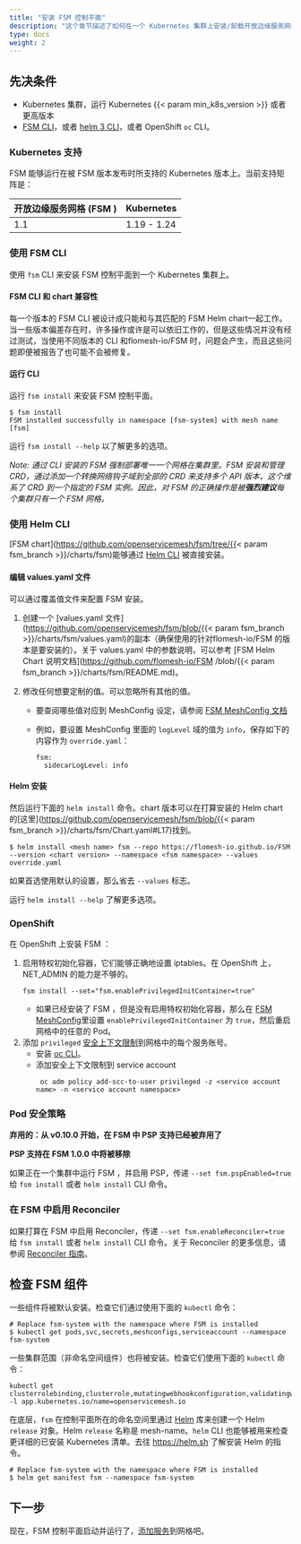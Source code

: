```yaml
---
title: "安装 FSM 控制平面"
description: "这个章节描述了如何在一个 Kubernetes 集群上安装/卸载开放边缘服务网格 (FSM )"
type: docs
weight: 2
---
```


## 先决条件

- Kubernetes 集群，运行 Kubernetes {{< param min_k8s_version >}} 或者更高版本
- [FSM CLI](/docs/guides/cli)，或者 [helm 3 CLI](https://helm.sh/docs/intro/install/)，或者 OpenShift `oc` CLI。

### Kubernetes 支持

FSM 能够运行在被 FSM 版本发布时所支持的 Kubernetes 版本上。当前支持矩阵是：

| 开放边缘服务网格 (FSM ) | Kubernetes |
| ----------------- | ----------- |
| 1.1               | 1.19 - 1.24 |

### 使用 FSM CLI

使用 `fsm` CLI 来安装 FSM 控制平面到一个 Kubernetes 集群上。

#### FSM CLI 和 chart 兼容性

每一个版本的 FSM CLI 被设计成只能和与其匹配的 FSM Helm chart一起工作。当一些版本偏差存在时，许多操作或许是可以依旧工作的，但是这些情况并没有经过测试，当使用不同版本的 CLI 和flomesh-io/FSM 时，问题会产生，而且这些问题即便被报告了也可能不会被修复。

#### 运行 CLI

运行 `fsm install` 来安装 FSM 控制平面。

```console
$ fsm install
FSM installed successfully in namespace [fsm-system] with mesh name [fsm]
```

运行 `fsm install --help` 以了解更多的选项。

_Note: 通过 CLI 安装的 FSM 强制部署唯一一个网格在集群里。FSM 安装和管理 CRD，通过添加一个转换网络钩子域到全部的 CRD 来支持多个 API 版本，这个维系了 CRD 到一个指定的 FSM 实例。因此，对 FSM 的正确操作是被**强烈建议**每个集群只有一个 FSM 网格。_

### 使用 Helm CLI

[FSM chart](https://github.com/openservicemesh/fsm/tree/{{< param fsm_branch >}}/charts/fsm)能够通过 [Helm CLI](https://helm.sh/docs/intro/install/) 被直接安装。

#### 编辑 values.yaml 文件

可以通过覆盖值文件来配置 FSM 安装。

1. 创建一个 [values.yaml 文件](https://github.com/openservicemesh/fsm/blob/{{< param fsm_branch >}}/charts/fsm/values.yaml)的副本（确保使用的针对flomesh-io/FSM 的版本是要安装的）。关于 values.yaml 中的参数说明，可以参考 [FSM Helm Chart 说明文档](https://github.com/flomesh-io/FSM /blob/{{< param fsm_branch >}}/charts/fsm/README.md)。
2. 修改任何想要定制的值。可以忽略所有其他的值。

   - 要查阅哪些值对应到 MeshConfig 设定，请参阅 [FSM MeshConfig 文档](/docs/guides/mesh_config)

   - 例如，要设置 MeshConfig 里面的 `logLevel` 域的值为 `info`，保存如下的内容作为 `override.yaml`：
     ```
     fsm:
       sidecarLogLevel: info
     ```

#### Helm 安装

然后运行下面的 `helm install` 命令。chart 版本可以在打算安装的 Helm chart 的[这里](https://github.com/openservicemesh/fsm/blob/{{< param fsm_branch >}}/charts/fsm/Chart.yaml#L17)找到。

```console
$ helm install <mesh name> fsm --repo https://flomesh-io.github.io/FSM --version <chart version> --namespace <fsm namespace> --values override.yaml
```

如果首选使用默认的设置，那么省去 `--values` 标志。

运行 `helm install --help` 了解更多选项。

### OpenShift

在 OpenShift 上安装 FSM ：

1. 启用特权初始化容器，它们能够正确地设置 iptables。在 OpenShift 上，NET_ADMIN 的能力是不够的。
   ```shell
   fsm install --set="fsm.enablePrivilegedInitContainer=true"
   ```
   - 如果已经安装了 FSM ，但是没有启用特权初始化容器，那么在 [FSM MeshConfig](/docs/guides/mesh_config)里设置 `enablePrivilegedInitContainer` 为 `true`，然后重启网格中的任意的 Pod。
2. 添加 `privileged` [安全上下文限制](https://docs.openshift.com/container-platform/4.7/authentication/managing-security-context-constraints.html)到网格中的每个服务账号。
   - 安装 [oc CLI](https://docs.openshift.com/container-platform/4.7/cli_reference/openshift_cli/getting-started-cli.html)。
   - 添加安全上下文限制到 service account
     ```shell
      oc adm policy add-scc-to-user privileged -z <service account name> -n <service account namespace>
     ```

### Pod 安全策略

**弃用的：从 v0.10.0 开始，在 FSM 中 PSP 支持已经被弃用了**

**PSP 支持在 FSM 1.0.0 中将被移除**

如果正在一个集群中运行 FSM ，并启用 PSP，传递 `--set fsm.pspEnabled=true` 给 `fsm install` 或者 `helm install` CLI 命令。

### 在 FSM 中启用 Reconciler

如果打算在 FSM 中启用 Reconciler，传递 `--set fsm.enableReconciler=true` 给 `fsm install` 或者 `helm install` CLI 命令。关于 Reconciler 的更多信息，请参阅 [Reconciler 指南](/docs/guides/reconciler)。

## 检查 FSM 组件

一些组件将被默认安装。检查它们通过使用下面的 `kubectl` 命令：

```console
# Replace fsm-system with the namespace where FSM is installed
$ kubectl get pods,svc,secrets,meshconfigs,serviceaccount --namespace fsm-system
```

一些集群范围（非命名空间组件）也将被安装。检查它们使用下面的 `kubectl` 命令：

```console
kubectl get clusterrolebinding,clusterrole,mutatingwebhookconfiguration,validatingwebhookconfigurations -l app.kubernetes.io/name=openservicemesh.io
```

在底层，`fsm` 在控制平面所在的命名空间里通过 [Helm](https://helm.sh) 库来创建一个 Helm `release` 对象。Helm `release` 名称是 mesh-name。`helm` CLI 也能够被用来检查更详细的已安装 Kubernetes 清单。去往 https://helm.sh 了解安装 Helm 的指令。

```console
# Replace fsm-system with the namespace where FSM is installed
$ helm get manifest fsm --namespace fsm-system
```

## 下一步

现在，FSM 控制平面启动并运行了，[添加服务](/docs/guides/app_onboarding/)到网格吧。
